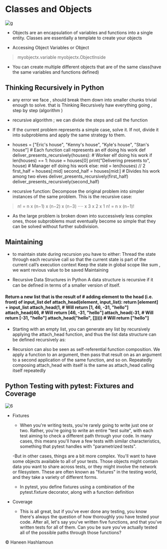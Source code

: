 # Classes and Objects

![g](https://techaid24.com/wp-content/uploads/2020/10/How-To-Construct-Classes-and-Objects-In-Python.jpg)

- Objects are an encapsulation of variables and functions into a single entity. Classes are essentially a template to create your objects

- Accessing Object Variables or Object 
>myobjectx.variable myobjectx.ObjectInside

- You can create multiple different objects that are of the same class(have the same variables and functions defined)

## Thinking Recursively in Python

- any error we face , should break them down into smaller chunks trivial enough to solve. that is Thinking Recursively haw everything going , step by step (algorithm )
- recursive algorithm ; we can divide the steps and call the function

- If the current problem represents a simple case, solve it. If not, divide it into subproblems and apply the same strategy to them.
- houses = ["Eric's house", "Kenny's house", "Kyle's house", "Stan's house"] # Each function call represents an elf doing his work def deliver_presents_recursively(houses): # Worker elf doing his work if len(houses) == 1: house = houses[0] print("Delivering presents to", house) # Manager elf doing his work else: mid = len(houses) // 2 first_half = houses[:mid] second_half = houses[mid:] # Divides his work among two elves deliver_presents_recursively(first_half) deliver_presents_recursively(second_half)

- recursive function: Decompose the original problem into simpler instances of the same problem. This is the recursive case:

> n! = n x (n−1) x (n−2) x (n−3) ⋅⋅⋅⋅ x 3 x 2 x 1 n! = n x (n−1)!
- As the large problem is broken down into successively less complex ones, those subproblems must eventually become so simple that they can be solved without further subdivision. 

## Maintaining
- to maintain state during recursion you have to either: Thread the state through each recursive call so that the current state is part of the current call’s execution context Keep the state in global scope like sum , we want revious value to be saved Maintaining

- Recursive Data Structures in Python A data structure is recursive if it can be deﬁned in terms of a smaller version of itself.

#### Return a new list that is the result of # adding element to the head (i.e. front) of input_list def attach_head(element, input_list): return [element] + input_list attach_head(1, # Will return [1, 46, -31, "hello"] attach_head(46, # Will return [46, -31, "hello"] attach_head(-31, # Will return [-31, "hello"] attach_head("hello", [])))) # Will return ["hello"]

- Starting with an empty list, you can generate any list by recursively applying the attach_head function, and thus the list data structure can be defined recursively as:

- Recursion can also be seen as self-referential function composition. We apply a function to an argument, then pass that result on as an argument to a second application of the same function, and so on. Repeatedly composing attach_head with itself is the same as attach_head calling itself repeatedly

## Python Testing with pytest: Fixtures and Coverage

![6](https://miro.medium.com/max/2000/1*2SYweCRRh6bJPPx8ofgyTQ.png)

- Fixtures

    - When you're writing tests, you're rarely going to write just one or two. Rather, you're going to write an entire "test suite", with each test aiming to check a different path through your code. In many cases, this means you'll have a few tests with similar characteristics, something that pytest handles with "parametrized tests".

    -But in other cases, things are a bit more complex. You'll want to have some objects available to all of your tests. Those objects might contain data you want to share across tests, or they might involve the network or filesystem. These are often known as "fixtures" in the testing world, and they take a variety of different forms.

    - In pytest, you define fixtures using a combination of the pytest.fixture decorator, along with a function definition

- Coverage

    - This is all great, but if you've ever done any testing, you know there's always the question of how thoroughly you have tested your code. After all, let's say you've written five functions, and that you've written tests for all of them. Can you be sure you've actually tested all of the possible paths through those functions?

    
© Haneen Hashlamoun
